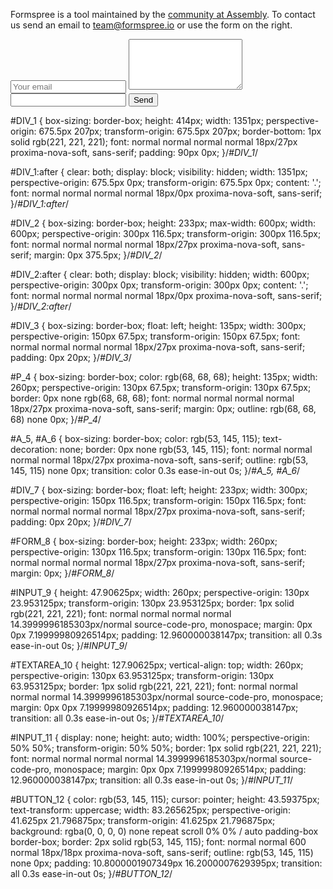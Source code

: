 <div id="DIV_1">
	<div id="DIV_2">
		<div id="DIV_3">
			<p id="P_4">
				Formspree is a tool maintained by the <a href="http://assembly.com/formspree" id="A_5">community at Assembly</a>. To contact us send an email to <a href="mailto:team@formspree.io" id="A_6">team@formspree.io</a> or use the form on the right.
			</p>
		</div>
		<div id="DIV_7">
			<form method="POST" action="////formspree.io/team@formspree.io" id="FORM_8">
				<input type="email" name="_replyto" placeholder="Your email" id="INPUT_9" />
				<textarea name="message" rows="5" placeholder="Your message" id="TEXTAREA_10">
				</textarea>
				<input type="text" name="_gotcha" id="INPUT_11" /> 
				<button type="submit" id="BUTTON_12">
					Send
				</button>
			</form>
		</div>
	</div>
</div>





#DIV_1 {
    box-sizing: border-box;
    height: 414px;
    width: 1351px;
    perspective-origin: 675.5px 207px;
    transform-origin: 675.5px 207px;
    border-bottom: 1px solid rgb(221, 221, 221);
    font: normal normal normal normal 18px/27px proxima-nova-soft, sans-serif;
    padding: 90px 0px;
}/*#DIV_1*/

#DIV_1:after {
    clear: both;
    display: block;
    visibility: hidden;
    width: 1351px;
    perspective-origin: 675.5px 0px;
    transform-origin: 675.5px 0px;
    content: '.';
    font: normal normal normal normal 18px/0px proxima-nova-soft, sans-serif;
}/*#DIV_1:after*/

#DIV_2 {
    box-sizing: border-box;
    height: 233px;
    max-width: 600px;
    width: 600px;
    perspective-origin: 300px 116.5px;
    transform-origin: 300px 116.5px;
    font: normal normal normal normal 18px/27px proxima-nova-soft, sans-serif;
    margin: 0px 375.5px;
}/*#DIV_2*/

#DIV_2:after {
    clear: both;
    display: block;
    visibility: hidden;
    width: 600px;
    perspective-origin: 300px 0px;
    transform-origin: 300px 0px;
    content: '.';
    font: normal normal normal normal 18px/0px proxima-nova-soft, sans-serif;
}/*#DIV_2:after*/

#DIV_3 {
    box-sizing: border-box;
    float: left;
    height: 135px;
    width: 300px;
    perspective-origin: 150px 67.5px;
    transform-origin: 150px 67.5px;
    font: normal normal normal normal 18px/27px proxima-nova-soft, sans-serif;
    padding: 0px 20px;
}/*#DIV_3*/

#P_4 {
    box-sizing: border-box;
    color: rgb(68, 68, 68);
    height: 135px;
    width: 260px;
    perspective-origin: 130px 67.5px;
    transform-origin: 130px 67.5px;
    border: 0px none rgb(68, 68, 68);
    font: normal normal normal normal 18px/27px proxima-nova-soft, sans-serif;
    margin: 0px;
    outline: rgb(68, 68, 68) none 0px;
}/*#P_4*/

#A_5, #A_6 {
    box-sizing: border-box;
    color: rgb(53, 145, 115);
    text-decoration: none;
    border: 0px none rgb(53, 145, 115);
    font: normal normal normal normal 18px/27px proxima-nova-soft, sans-serif;
    outline: rgb(53, 145, 115) none 0px;
    transition: color 0.3s ease-in-out 0s;
}/*#A_5, #A_6*/

#DIV_7 {
    box-sizing: border-box;
    float: left;
    height: 233px;
    width: 300px;
    perspective-origin: 150px 116.5px;
    transform-origin: 150px 116.5px;
    font: normal normal normal normal 18px/27px proxima-nova-soft, sans-serif;
    padding: 0px 20px;
}/*#DIV_7*/

#FORM_8 {
    box-sizing: border-box;
    height: 233px;
    width: 260px;
    perspective-origin: 130px 116.5px;
    transform-origin: 130px 116.5px;
    font: normal normal normal normal 18px/27px proxima-nova-soft, sans-serif;
    margin: 0px;
}/*#FORM_8*/

#INPUT_9 {
    height: 47.90625px;
    width: 260px;
    perspective-origin: 130px 23.953125px;
    transform-origin: 130px 23.953125px;
    border: 1px solid rgb(221, 221, 221);
    font: normal normal normal normal 14.3999996185303px/normal source-code-pro, monospace;
    margin: 0px 0px 7.19999980926514px;
    padding: 12.960000038147px;
    transition: all 0.3s ease-in-out 0s;
}/*#INPUT_9*/

#TEXTAREA_10 {
    height: 127.90625px;
    vertical-align: top;
    width: 260px;
    perspective-origin: 130px 63.953125px;
    transform-origin: 130px 63.953125px;
    border: 1px solid rgb(221, 221, 221);
    font: normal normal normal normal 14.3999996185303px/normal source-code-pro, monospace;
    margin: 0px 0px 7.19999980926514px;
    padding: 12.960000038147px;
    transition: all 0.3s ease-in-out 0s;
}/*#TEXTAREA_10*/

#INPUT_11 {
    display: none;
    height: auto;
    width: 100%;
    perspective-origin: 50% 50%;
    transform-origin: 50% 50%;
    border: 1px solid rgb(221, 221, 221);
    font: normal normal normal normal 14.3999996185303px/normal source-code-pro, monospace;
    margin: 0px 0px 7.19999980926514px;
    padding: 12.960000038147px;
    transition: all 0.3s ease-in-out 0s;
}/*#INPUT_11*/

#BUTTON_12 {
    color: rgb(53, 145, 115);
    cursor: pointer;
    height: 43.59375px;
    text-transform: uppercase;
    width: 83.265625px;
    perspective-origin: 41.625px 21.796875px;
    transform-origin: 41.625px 21.796875px;
    background: rgba(0, 0, 0, 0) none repeat scroll 0% 0% / auto padding-box border-box;
    border: 2px solid rgb(53, 145, 115);
    font: normal normal 600 normal 18px/18px proxima-nova-soft, sans-serif;
    outline: rgb(53, 145, 115) none 0px;
    padding: 10.8000001907349px 16.2000007629395px;
    transition: all 0.3s ease-in-out 0s;
}/*#BUTTON_12*/

